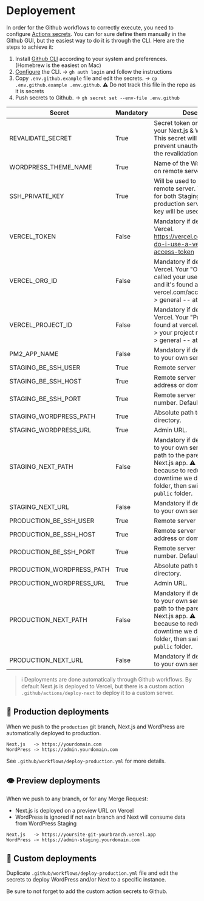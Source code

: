 # Deployement

In order for the Github workflows to correctly execute, you need to configure [Actions secrets](https://docs.github.com/en/rest/actions/secrets).
You can for sure define them manually in the Github GUI, but the easiest way to do it is through the CLI. Here are the steps to achieve it:

1. Install [Github CLI](https://cli.github.com/) according to your system and preferences. (Homebrew is the easiest on Mac)
2. [Configure](https://cli.github.com/manual/#configuration) the CLI. -> `gh auth login` and follow the instructions
3. Copy `.env.github.example` file and edit the secrets. -> `cp .env.github.example .env.github`. ⚠️ Do not track this file in the repo as it is secrets
4. Push secrets to Github. -> `gh secret set --env-file .env.github`

| Secret                    | Mandatory | Description                                                                                                                                                                                                             |
| ------------------------- | --------- | ----------------------------------------------------------------------------------------------------------------------------------------------------------------------------------------------------------------------- |
| REVALIDATE_SECRET         | True      | Secret token only known by your Next.js & WP backend app. This secret will be used to prevent unauthorized access to the revalidation API Route.                                                                        |
| WORDPRESS_THEME_NAME      | True      | Name of the WordPress theme on remote server                                                                                                                                                                            |
| SSH_PRIVATE_KEY           | True      | Will be used to deploy to the remote server. We consider that for both Staging/preview & production servers the same key will be used.                                                                                  |
| VERCEL_TOKEN              | False     | Mandatory if deploying to Vercel. https://vercel.com/guides/how-do-i-use-a-vercel-api-access-token                                                                                                                      |
| VERCEL_ORG_ID             | False     | Mandatory if deploying to Vercel. Your "Org ID" is also called your user ID or team ID, and it's found at vercel.com/account > settings > general -- at the bottom                                                      |
| VERCEL_PROJECT_ID         | False     | Mandatory if deploying to Vercel. Your "Project ID" is found at vercel.com/dashboard > your project name > settings > general -- at the bottom                                                                          |
| PM2_APP_NAME              | False     | Mandatory if deploying Next.js to your own server.                                                                                                                                                                      |
| STAGING_BE_SSH_USER       | True      | Remote server SSH user.                                                                                                                                                                                                 |
| STAGING_BE_SSH_HOST       | True      | Remote server SSH host IP address or domain name                                                                                                                                                                        |
| STAGING_BE_SSH_PORT       | True      | Remote server SSH port number. Default 22.                                                                                                                                                                              |
| STAGING_WORDPRESS_PATH    | True      | Absolute path to WP root directory.                                                                                                                                                                                     |
| STAGING_WORDPRESS_URL     | True      | Admin URL.                                                                                                                                                                                                              |
| STAGING_NEXT_PATH         | False     | Mandatory if deploying Next.js to your own server. Absolute path to the parent folder of Next.js app. ⚠️ Parent folder because to reduce the downtime we deploy to `_new` folder, then switch with the `public` folder. |
| STAGING_NEXT_URL          | False     | Mandatory if deploying Next.js to your own server.                                                                                                                                                                      |
| PRODUCTION_BE_SSH_USER    | True      | Remote server SSH user.                                                                                                                                                                                                 |
| PRODUCTION_BE_SSH_HOST    | True      | Remote server SSH host IP address or domain name                                                                                                                                                                        |
| PRODUCTION_BE_SSH_PORT    | True      | Remote server SSH port number. Default 22.                                                                                                                                                                              |
| PRODUCTION_WORDPRESS_PATH | True      | Absolute path to WP root directory.                                                                                                                                                                                     |
| PRODUCTION_WORDPRESS_URL  | True      | Admin URL.                                                                                                                                                                                                              |
| PRODUCTION_NEXT_PATH      | False     | Mandatory if deploying Next.js to your own server. Absolute path to the parent folder of Next.js app. ⚠️ Parent folder because to reduce the downtime we deploy to `_new` folder, then swith with the `public` folder.  |
| PRODUCTION_NEXT_URL       | False     | Mandatory if deploying Next.js to your own server.                                                                                                                                                                      |

> ℹ️ Deployments are done automatically through Github workflows. By default Next.js is deployed to Vercel, but there is a custom action `.github/actions/deploy-next` to deploy it to a custom server.

## 🚀 Production deployments

When we push to the `production` git branch, Next.js and WordPress are automatically deployed to production.

```
Next.js   -> https://yourdomain.com
WordPress -> https://admin.yourdomain.com
```

See `.github/workflows/deploy-production.yml` for more details.

## 👁 Preview deployments

When we push to any branch, or for any Merge Request:

-   Next.js is deployed on a preview URL on Vercel
-   WordPress is ignored if not `main` branch and Next will consume data from WordPress Staging

```
Next.js   -> https://yoursite-git-yourbranch.vercel.app
WordPress -> https://admin-staging.yourdomain.com
```

## 🔨 Custom deployments

Duplicate `.github/workflows/deploy-production.yml` file and edit the secrets to deploy WordPress and/or Next to a specific instance.

Be sure to not forget to add the custom action secrets to Github.
